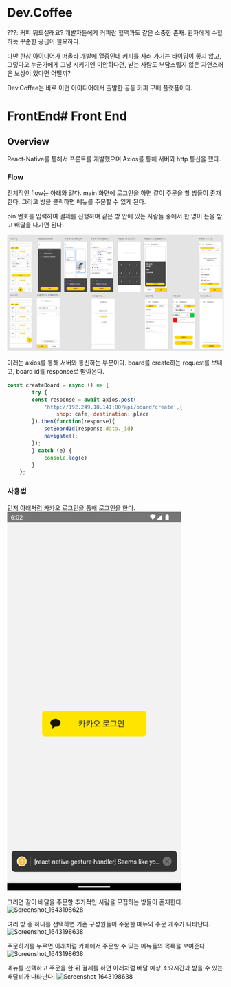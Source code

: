 # Dev.Coffee
???: 커피 뭐드실래요?
개발자들에게 커피란 혈액과도 같은 소중한 존재.
환자에게 수혈하듯 꾸준한 공급이 필요하다.

다만 한창 아이디어가 떠올라 개발에 열중인데 커피를 사러 가기는 타이밍이 좋지 않고,
그렇다고 누군가에게 그냥 시키기엔 미안하다면,
받는 사람도 부담스럽지 않은 자연스러운 보상이 있다면 어떨까?

Dev.Coffee는 바로 이런 아이디어에서 출발한 공동 커피 구매 플랫폼이다.

# FrontEnd# Front End

## Overview

React-Native를 통해서 프론트를 개발했으며 Axios를 통해 서버와 http 통신을 했다.

### Flow

전체적인 flow는 아래와 같다. main 화면에 로그인을 하면 같이 주문을 할 방들이 존재한다. 그리고 방을 클릭하면 메뉴를 주문할 수 있게 된다.

pin 번호를 입력하여 결제를 진행하며 같은 방 안에 있는 사람들 중에서 한 명이 돈을 받고 배달을 나가면 된다.

![Untitled](./readmeSrc/Untitled.png)

아래는 axios를 통해 서버와 통신하는 부분이다. board를 create하는 request를 보내고, board id를 response로 받아온다.

```jsx
const createBoard = async () => {
        try {
        const response = await axios.post(
            'http://192.249.18.141:80/api/board/create',{   
                shop: cafe, destination: place
        }).then(function(response){
            setBoardId(response.data._id)
            navigate();
        }); 
        } catch (e) {
            console.log(e)
        }
    };
```

### 사용법

먼저 아래처럼 카카오 로그인을 통해 로그인을 한다.
![Screenshot_1643198526](./readmeSrc/Screenshot_1643198526.png)

그러면 같이 배달을 주문할 추가적인 사람을 모집하는 방들이 존재한다.
![Screenshot_1643198628](./readmeSrc/Screenshot_1643198528.png)

여러 방 중 하나를 선택하면 기존 구성원들이 주문한 메뉴와 주문 개수가 나타난다.
![Screenshot_1643198638](./readmeSrc/Screenshot_1643198538.png)

주문하기를 누르면 아래처럼 카페에서 주문할 수 있는 메뉴들의 목록을 보여준다.
![Screenshot_1643198638](./readmeSrc/Screenshot_1643198545.png)

메뉴를 선택하고 주문을 한 뒤 결제를 하면 아래처럼 배달 예상 소요시간과 받을 수 있는 배달비가 나타난다.
![Screenshot_1643198638](./readmeSrc/Screenshot_1643198582.png)


